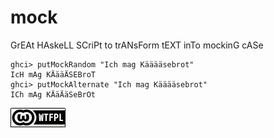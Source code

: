 # mock

GrEAt HAskeLL SCriPt to trANsForm tEXT inTo mockinG cASe

```
ghci> putMockRandom "Ich mag Kääääsebrot"
IcH mAg KÄääÄSEBroT
ghci> putMockAlternate "Ich mag Kääääsebrot"
ICh mAg KÄäÄäSeBrOt
```

[![WTFPL-Badge](wtfpl.png)](http://www.wtfpl.net)
